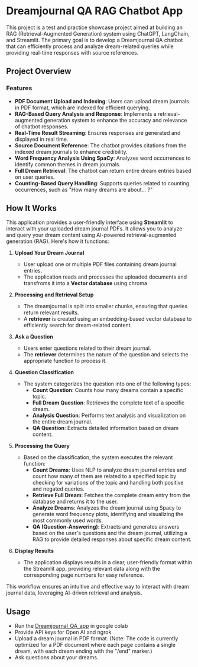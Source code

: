 # Dreamjournal QA RAG Chatbot App

This project is a test and practice showcase project aimed at building an RAG (Retrieval-Augmented Generation) system using ChatGPT, LangChain, and Streamlit. The primary goal is to develop a Dreamjournal QA chatbot that can efficiently process and analyze dream-related queries while providing real-time responses with source references.

## Project Overview

### Features
- **PDF Document Upload and Indexing**: Users can upload dream journals in PDF format, which are indexed for efficient querying.
- **RAG-Based Query Analysis and Response**: Implements a retrieval-augmented generation system to enhance the accuracy and relevance of chatbot responses.
- **Real-Time Result Streaming**: Ensures responses are generated and displayed in real time.
- **Source Document Reference**: The chatbot provides citations from the indexed dream journals to enhance credibility.
- **Word Frequency Analysis Using SpaCy**: Analyzes word occurrences to identify common themes in dream journals.
- **Full Dream Retrieval**: The chatbot can return entire dream entries based on user queries.
- **Counting-Based Query Handling**: Supports queries related to counting occurrences, such as "How many dreams are about... ?"

## **How It Works**

This application provides a user-friendly interface using **Streamlit** to interact with your uploaded dream journal PDFs. It allows you to analyze and query your dream content using AI-powered retrieval-augmented generation (RAG). Here's how it functions:

1. **Upload Your Dream Journal**
   - User upload one or multiple PDF files containing dream journal entries.
   - The application reads and processes the uploaded documents and transfroms it into a **Vector database** using chroma

2. **Processing and Retrieval Setup**
   - The dreamjournal is split into smaller chunks, ensuring that queries return relevant results.
   - A **retriever** is created using an embedding-based vector database to efficiently search for dream-related content.

3. **Ask a Question**
   - Users enter questions related to their dream journal.
   - The **retriever** determines the nature of the question and selects the appropriate function to process it.

4. **Question Classification**
   - The system categorizes the question into one of the following types:
     - **Count Question**: Counts how many dreams contain a specific topic.
     - **Full Dream Question**: Retrieves the complete text of a specific dream.
     - **Analysis Question**: Performs text analysis and visualization on the entire dream journal.
     - **QA Question**: Extracts detailed information based on dream content.

5. **Processing the Query**
   - Based on the classification, the system executes the relevant function:
     - **Count Dreams**: Uses NLP to analyze dream journal entries and count how many of them are related to a specified topic by checking for variations of the topic and handling both positive and negated queries. 
     - **Retrieve Full Dream**: Fetches the complete dream entry from the database and returns it to the user.
     - **Analyze Dreams**:  Analyzes the dream journal using Spacy to generate word frequency plots, identifying and visualizing the most commonly used words.
     - **QA (Question-Answering)**: Extracts and generates answers based on the user's questions and the dream journal, utilizing a RAG to provide detailed responses about specific dream content.

6. **Display Results**
   - The application displays results in a clear, user-friendly format within the Streamlit app, providing relevant data along with the corresponding page numbers for easy reference. 
  
This workflow ensures an intuitive and effective way to interact with dream journal data, leveraging AI-driven retrieval and analysis.

## Usage
- Run the [Dreamjournal_QA_app](https://github.com/SomersInias/Dreamjournal-RAG-Application/blob/main/Dreamjournal_QA_app.ipynb) in google colab
- Provide API keys for Open AI and ngrok
- Upload a dream journal in PDF format. (Note: The code is currently optimized for a PDF document where each page contains a single dream, with each dream ending with the "/end" marker.)
- Ask questions about your dreams.
